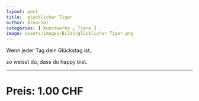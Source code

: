 ```yaml
---
layout: post
title:  glücklicher Tiger
author: Bleuciel
categories: [ Kunstwerke , Tiere ]
image: assets/images/Bilds/glücklicher Tiger.png
---
```


Wenn jeder Tag dein Glückstag ist,

so weisst du, dass du happy bist.

-----

# Preis: 1.00 CHF
